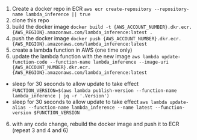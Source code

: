1. Create a docker repo in ECR 
`aws ecr create-repository --repository-name lambda_inference || true`
2. clone this repo
3. build the docker image
`docker build -t {AWS_ACCOUNT_NUMBER}.dkr.ecr.{AWS_REGION}.amazonaws.com/lambda_inference:latest .`
4. push the docker image
`docker push {AWS_ACCOUNT_NUMBER}.dkr.ecr.{AWS_REGION}.amazonaws.com/lambda_inference:latest`
5. create a lambda function in AWS (one time only)
6. update the lambda function with the new image
`aws lambda update-function-code --function-name lambda_inference --image-uri {AWS_ACCOUNT_NUMBER}.dkr.ecr.{AWS_REGION}.amazonaws.com/lambda_inference:latest`
- sleep for 30 seconds to allow update to take effect
`FUNCTION_VERSION=$(aws lambda publish-version --function-name lambda_inference | jq -r '.Version')`
- sleep for 30 seconds to allow update to take effect
`aws lambda update-alias --function-name lambda_inference --name latest --function-version $FUNCTION_VERSION`
6. with any code change, rebuild the docker image and push it to ECR (repeat 3 and 4 and 6)
